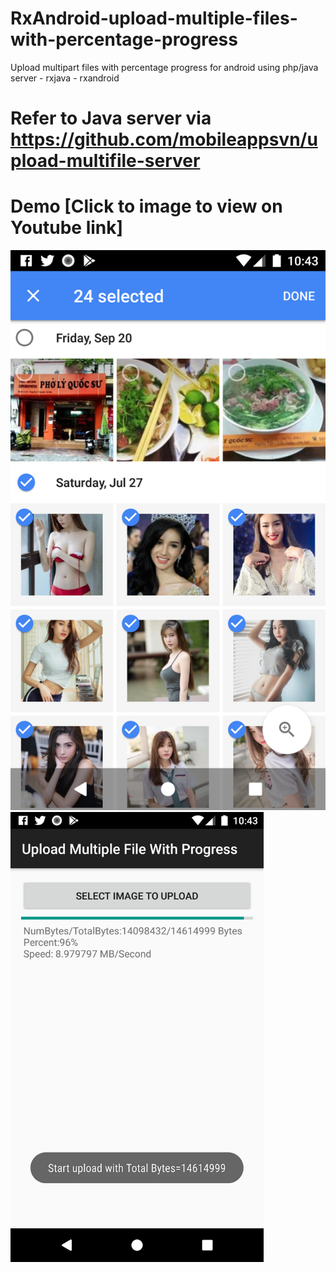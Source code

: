 # RxAndroid-upload-multiple-files-with-percentage-progress
Upload multipart files with percentage progress for android using php/java server - rxjava - rxandroid

Refer to Java server via https://github.com/mobileappsvn/upload-multifile-server
===================================

# Demo [Click to image to view on Youtube link]
[![Watch the video](screenshots/select-multiple-files.png)](https://youtu.be/_-s97FqgV5M)
<img src="screenshots/uploading.png" height="720" alt="Screenshot"/> 
